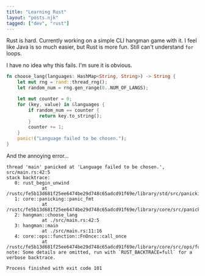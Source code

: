 ```yaml
---
title: "Learning Rust"
layout: "posts.njk"
tagged: ["dev", "rust"]
---
```


Rust is hard. Currently working on a simple CLI hangman game with it. I feel like Java is so much easier, but Rust is
more fun. Still can't understand `for` loops.

I have no idea why this fails. I'm sure it is obvious.

```rust
fn choose_lang(languages: HashMap<String, String>) -> String {
    let mut rng = rand::thread_rng();
    let random_num = rng.gen_range(0..NUM_OF_LANGS);

    let mut counter = 0;
    for (key, value) in &languages {
        if random_num == counter {
            return key.to_string();
        }
        counter += 1;
    }
    panic!("Language failed to be chosen.");
}
```

And the annoying error...

```text
thread 'main' panicked at 'Language failed to be chosen.', src/main.rs:42:5
stack backtrace:
   0: rust_begin_unwind
             at /rustc/fe5b13d681f25ee6474be29d748c65adcd91f69e/library/std/src/panicking.rs:584:5
   1: core::panicking::panic_fmt
             at /rustc/fe5b13d681f25ee6474be29d748c65adcd91f69e/library/core/src/panicking.rs:143:14
   2: hangman::choose_lang
             at ./src/main.rs:42:5
   3: hangman::main
             at ./src/main.rs:11:16
   4: core::ops::function::FnOnce::call_once
             at /rustc/fe5b13d681f25ee6474be29d748c65adcd91f69e/library/core/src/ops/function.rs:227:5
note: Some details are omitted, run with `RUST_BACKTRACE=full` for a verbose backtrace.

Process finished with exit code 101
```
